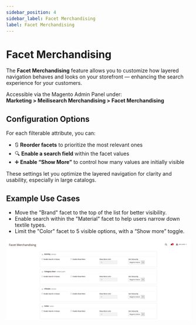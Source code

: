 ```yaml
---
sidebar_position: 4
sidebar_label: Facet Merchandising
label: Facet Merchandising
---
```


# Facet Merchandising

The **Facet Merchandising** feature allows you to customize how layered navigation behaves and looks on your storefront — enhancing the search experience for your customers.

Accessible via the Magento Admin Panel under:  
**Marketing > Meilisearch Merchandising > Facet Merchandising**

## Configuration Options

For each filterable attribute, you can:

- 🔃 **Reorder facets** to prioritize the most relevant ones
- 🔍 **Enable a search field** within the facet values
- ➕ **Enable “Show More”** to control how many values are initially visible

These settings let you optimize the layered navigation for clarity and usability, especially in large catalogs.

## Example Use Cases

- Move the "Brand" facet to the top of the list for better visibility.
- Enable search within the "Material" facet to help users narrow down textile types.
- Limit the "Color" facet to 5 visible options, with a “Show more” toggle.

![Magento Admin Facets Merchandising](/img/introduction/facet-merchandising.png)